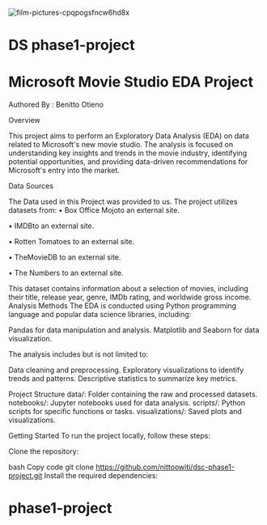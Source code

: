 ![film-pictures-cpqpogsfncw6hd8x](https://github.com/nittoowiti/DSProject1/assets/135462765/7a96295e-349b-41a4-b5ba-8bd94a5004ad)

# DS phase1-project
# Microsoft Movie Studio EDA Project
Authored By : Benitto Otieno

Overview

This project aims to perform an Exploratory Data Analysis (EDA) on data related to Microsoft's new movie studio. The analysis is focused on understanding key insights and trends in the movie industry, identifying potential opportunities, and providing data-driven recommendations for Microsoft's entry into the market.

Data Sources

The Data used in this Project was provided to us.
The project utilizes datasets from:
• Box Office Mojoto an external site.

• IMDBto an external site.

• Rotten Tomatoes to an external site.

• TheMovieDB to an external site.

• The Numbers to an external site.

This dataset contains information about a selection of movies, including their title, release year, genre, IMDb rating, and worldwide gross income.
Analysis Methods
The EDA is conducted using Python programming language and popular data science libraries, including:

Pandas for data manipulation and analysis.
Matplotlib and Seaborn for data visualization.

The analysis includes but is not limited to:

Data cleaning and preprocessing.
Exploratory visualizations to identify trends and patterns.
Descriptive statistics to summarize key metrics.

Project Structure
data/: Folder containing the raw and processed datasets.
notebooks/: Jupyter notebooks used for data analysis.
scripts/: Python scripts for specific functions or tasks.
visualizations/: Saved plots and visualizations.

Getting Started
To run the project locally, follow these steps:

Clone the repository:

bash
Copy code
git clone https://github.com/nittoowiti/dsc-phase1-project.git
Install the required dependencies:




















# phase1-project

